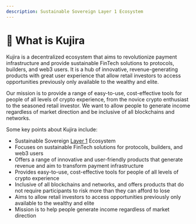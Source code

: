 ```yaml
---
description: Sustainable Sovereign Layer 1 Ecosystem
---
```


# 🐋 What is Kujira

Kujira is a decentralized ecosystem that aims to revolutionize payment infrastructure and provide sustainable FinTech solutions to protocols, builders, and web3 users. It is a hub of innovative, revenue-generating products with great user experience that allow retail investors to access opportunities previously only available to the wealthy and elite.

Our mission is to provide a range of easy-to-use, cost-effective tools for people of all levels of crypto experience, from the novice crypto enthusiast to the seasoned retail investor. We want to allow people to generate income regardless of market direction and be inclusive of all blockchains and networks.

Some key points about Kujira include:

* Sustainable Sovereign [Layer 1](https://101blockchains.com/layer-1-blockchain/) Ecosystem
* Focuses on sustainable FinTech solutions for protocols, builders, and web3 users
* Offers a range of innovative and user-friendly products that generate revenue and aim to transform payment infrastructure
* Provides easy-to-use, cost-effective tools for people of all levels of crypto experience
* Inclusive of all blockchains and networks, and offers products that do not require participants to risk more than they can afford to lose
* Aims to allow retail investors to access opportunities previously only available to the wealthy and elite
* Mission is to help people generate income regardless of market direction
